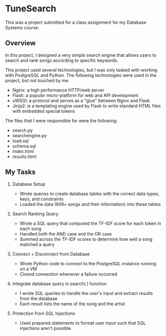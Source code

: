 # TuneSearch

This was a project submitted for a class assignment for my Database Systems course.

## Overview

In this project, I designed a very simple search engine that allows users to search and rank songs according to specific keywords. 

This project used several technologies, but I was only tasked with working with PostgreSQL and Python. The following technologies were used in the project, but not touched by me.
* Nginx: a high performance HTTP/web server
* Flask: a popular micro-platform for web and API development
* uWSGI​: a protocol and serves as a "glue" between Nginx and Flask
* Jinja2​: ​is a templating engine used by Flask to write standard HTML files with embedded special tokens

The files that I were responsible for were the following:
* search.py
* searchengine.py
* load.sql
* schema.sql
* index.html
* results.html

## My Tasks
1. Database Setup
	- Wrote queries to create database tables with the correct data types, keys, and constraints
	- Loaded the data (60K+ songs and their information) into these tables
	
2. Search Ranking Query
	- Wrote a SQL query that computed the TF-IDF score for each token in each song
	- Handled both the AND case and the OR case
	- Summed across the TF-IDF scores to determine how well a song matched a query
	
3. Connect + Disconnect from Database
	- Wrote Python code to connect to the PostgreSQL instance running on a VM 
	- Closed connection whenever a failure occurred
	
4. Integrate database query in search( ) function
	- I wrote SQL queries to handle the user's input and extract results from the database
	- Each result lists the name of the song and the artist
	
5. Protection from SQL Injections
	- Used prepared statements to format user input such that SQL injections aren't possible
